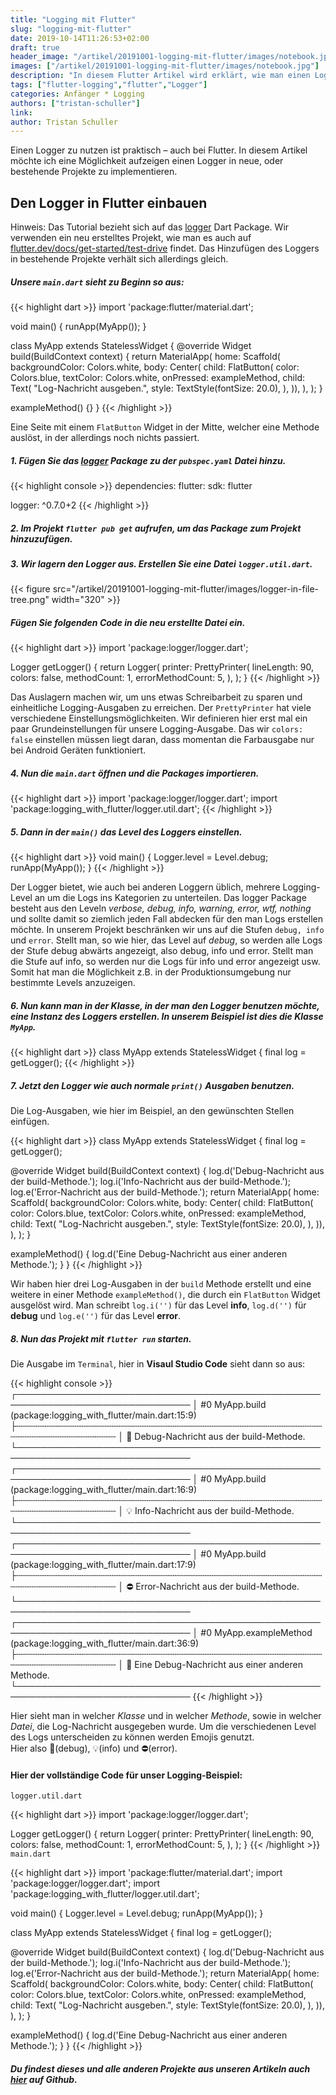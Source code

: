 ```yaml
---
title: "Logging mit Flutter"
slug: "logging-mit-flutter" 
date: 2019-10-14T11:26:53+02:00
draft: true
header_image: "/artikel/20191001-logging-mit-flutter/images/notebook.jpg"
images: ["/artikel/20191001-logging-mit-flutter/images/notebook.jpg"]
description: "In diesem Flutter Artikel wird erklärt, wie man einen Logger einbauen kann."
tags: ["flutter-logging","flutter","Logger"]
categories: Anfänger * Logging
authors: ["tristan-schuller"]
link: 
author: Tristan Schuller
---
```


Einen Logger zu nutzen ist praktisch – auch bei Flutter.
In diesem Artikel möchte ich eine Möglichkeit aufzeigen einen Logger in neue, oder bestehende Projekte zu implementieren. 

## Den Logger in Flutter einbauen

<div class="alert alert-info">Hinweis: Das Tutorial bezieht sich auf das <a href="https://pub.dev/packages/logger#-readme-tab-" target="_blank" rel="noopener">logger</a> Dart Package. Wir verwenden ein neu erstelltes Projekt, wie man es auch auf <a href="" target="_blank" rel="noopener">flutter.dev/docs/get-started/test-drive</a> findet. Das Hinzufügen des Loggers in bestehende Projekte verhält sich allerdings gleich.</div>

##### Unsere `main.dart` sieht zu Beginn so aus:

{{< highlight dart >}}
import 'package:flutter/material.dart';

void main() {
  runApp(MyApp());
}

class MyApp extends StatelessWidget {
  @override
  Widget build(BuildContext context) {
    return MaterialApp(
      home: Scaffold(
        backgroundColor: Colors.white,
        body: Center(
            child: FlatButton(
          color: Colors.blue,
          textColor: Colors.white,
          onPressed: exampleMethod,
          child: Text(
            "Log-Nachricht ausgeben.",
            style: TextStyle(fontSize: 20.0),
          ),
        )),
      ),
    );
  }

  exampleMethod() {}
}
{{< /highlight >}}

Eine Seite mit einem `FlatButton` Widget in der Mitte, welcher eine Methode auslöst, in der allerdings noch nichts passiert.

##### 1. Fügen Sie das <a href="https://pub.dev/packages/logger#-readme-tab-" target="_blank" rel="noopener">logger</a> Package zu der `pubspec.yaml` Datei hinzu.

{{< highlight console >}}
dependencies:
  flutter:
    sdk: flutter

  logger: ^0.7.0+2
{{< /highlight >}}

##### 2. Im Projekt `flutter pub get` aufrufen, um das Package zum Projekt hinzuzufügen.

##### 3. Wir lagern den Logger aus. Erstellen Sie eine Datei `logger.util.dart`.

{{< figure src="/artikel/20191001-logging-mit-flutter/images/logger-in-file-tree.png" width="320" >}}

##### Fügen Sie folgenden Code in die neu erstellte Datei ein.

{{< highlight dart >}}
import 'package:logger/logger.dart';

Logger getLogger() {
  return Logger(
    printer: PrettyPrinter(
      lineLength: 90,
      colors: false,
      methodCount: 1,
      errorMethodCount: 5,
    ),
  );
}
{{< /highlight >}}

Das Auslagern machen wir, um uns etwas Schreibarbeit zu sparen und einheitliche Logging-Ausgaben zu erreichen. Der `PrettyPrinter` hat viele verschiedene Einstellungsmöglichkeiten. Wir definieren hier erst mal ein paar Grundeinstellungen für unsere Logging-Ausgabe. Das wir `colors: false` einstellen müssen liegt daran, dass momentan die Farbausgabe nur bei Android Geräten funktioniert.

##### 4. Nun die `main.dart` öffnen und die Packages importieren.
{{< highlight dart >}}
import 'package:logger/logger.dart';
import 'package:logging_with_flutter/logger.util.dart';
{{< /highlight >}}

##### 5. Dann in der `main()` das Level des Loggers einstellen.
{{< highlight dart >}}
void main() {
  Logger.level = Level.debug;
  runApp(MyApp());
}
{{< /highlight >}}

Der Logger bietet, wie auch bei anderen Loggern üblich, mehrere Logging-Level an um die Logs ins Kategorien zu unterteilen. Das logger Package besteht aus den Leveln *verbose, debug, info, warning, error, wtf, nothing* und sollte damit so ziemlich jeden Fall abdecken für den man Logs erstellen möchte. In unserem Projekt beschränken wir uns auf die Stufen `debug, info` und `error`. Stellt man, so wie hier, das Level auf *debug*, so werden alle Logs der Stufe debug abwärts angezeigt, also debug, info und error. Stellt man die Stufe auf info, so werden nur die Logs für info und error angezeigt usw. Somit hat man die Möglichkeit z.B. in der Produktionsumgebung nur bestimmte Levels anzuzeigen.

##### 6. Nun kann man in der Klasse, in der man den Logger benutzen möchte, eine Instanz des Loggers erstellen. In unserem Beispiel ist dies die Klasse `MyApp`.
{{< highlight dart >}}
class MyApp extends StatelessWidget {
  final log = getLogger();
{{< /highlight >}}

##### 7. Jetzt den Logger wie auch normale `print()` Ausgaben benutzen.
Die Log-Ausgaben, wie hier im Beispiel, an den gewünschten Stellen einfügen.

{{< highlight dart >}}
class MyApp extends StatelessWidget {
  final log = getLogger();

  @override
  Widget build(BuildContext context) {
    log.d('Debug-Nachricht aus der build-Methode.');
    log.i('Info-Nachricht aus der build-Methode.');
    log.e('Error-Nachricht aus der build-Methode.');
    return MaterialApp(
      home: Scaffold(
        backgroundColor: Colors.white,
        body: Center(
            child: FlatButton(
          color: Colors.blue,
          textColor: Colors.white,
          onPressed: exampleMethod,
          child: Text(
            "Log-Nachricht ausgeben.",
            style: TextStyle(fontSize: 20.0),
          ),
        )),
      ),
    );
  }

  exampleMethod() {
    log.d('Eine Debug-Nachricht aus einer anderen Methode.');
  }
}
{{< /highlight >}}

Wir haben hier drei Log-Ausgaben in der `build` Methode erstellt und eine weitere in einer Methode `exampleMethod()`, die durch ein `FlatButton` Widget ausgelöst wird. Man schreibt `log.i('')` für das Level **info**, `log.d('')` für **debug** und `log.e('')` für das Level **error**. 


##### 8. Nun das Projekt mit `flutter run` starten.
Die Ausgabe im `Terminal`, hier in **Visaul Studio Code** sieht dann so aus:

{{< highlight console >}}
┌──────────────────────────────────────────────────────────────────────────────
│ #0   MyApp.build (package:logging_with_flutter/main.dart:15:9)
├┄┄┄┄┄┄┄┄┄┄┄┄┄┄┄┄┄┄┄┄┄┄┄┄┄┄┄┄┄┄┄┄┄┄┄┄┄┄┄┄┄┄┄┄┄┄┄┄┄┄┄┄┄┄┄┄┄┄┄┄┄┄┄┄┄┄┄┄┄┄┄┄┄┄┄┄┄┄
│ 🐛 Debug-Nachricht aus der build-Methode. 
└──────────────────────────────────────────────────────────────────────────────
┌──────────────────────────────────────────────────────────────────────────────
│ #0   MyApp.build (package:logging_with_flutter/main.dart:16:9)
├┄┄┄┄┄┄┄┄┄┄┄┄┄┄┄┄┄┄┄┄┄┄┄┄┄┄┄┄┄┄┄┄┄┄┄┄┄┄┄┄┄┄┄┄┄┄┄┄┄┄┄┄┄┄┄┄┄┄┄┄┄┄┄┄┄┄┄┄┄┄┄┄┄┄┄┄┄┄
│ 💡 Info-Nachricht aus der build-Methode.
└──────────────────────────────────────────────────────────────────────────────
┌──────────────────────────────────────────────────────────────────────────────
│ #0   MyApp.build (package:logging_with_flutter/main.dart:17:9)
├┄┄┄┄┄┄┄┄┄┄┄┄┄┄┄┄┄┄┄┄┄┄┄┄┄┄┄┄┄┄┄┄┄┄┄┄┄┄┄┄┄┄┄┄┄┄┄┄┄┄┄┄┄┄┄┄┄┄┄┄┄┄┄┄┄┄┄┄┄┄┄┄┄┄┄┄┄┄
│ ⛔ Error-Nachricht aus der build-Methode.
└──────────────────────────────────────────────────────────────────────────────
┌──────────────────────────────────────────────────────────────────────────────
│ #0   MyApp.exampleMethod (package:logging_with_flutter/main.dart:36:9)
├┄┄┄┄┄┄┄┄┄┄┄┄┄┄┄┄┄┄┄┄┄┄┄┄┄┄┄┄┄┄┄┄┄┄┄┄┄┄┄┄┄┄┄┄┄┄┄┄┄┄┄┄┄┄┄┄┄┄┄┄┄┄┄┄┄┄┄┄┄┄┄┄┄┄┄┄┄┄
│ 🐛 Eine Debug-Nachricht aus einer anderen Methode.
└──────────────────────────────────────────────────────────────────────────────
{{< /highlight >}}

Hier sieht man in welcher *Klasse* und in welcher *Methode*, sowie in welcher *Datei*, die Log-Nachricht ausgegeben wurde. Um die verschiedenen Level des Logs unterscheiden zu können werden Emojis genutzt.<br/> Hier also 🐛(debug), 💡(info) und ⛔(error).


#### Hier der vollständige Code für unser Logging-Beispiel:

`logger.util.dart`

{{< highlight dart >}}
import 'package:logger/logger.dart';

Logger getLogger() {
  return Logger(
    printer: PrettyPrinter(
      lineLength: 90,
      colors: false,
      methodCount: 1,
      errorMethodCount: 5,
    ),
  );
}
{{< /highlight >}}
<br/>
`main.dart`

{{< highlight dart >}}
import 'package:flutter/material.dart';
import 'package:logger/logger.dart';
import 'package:logging_with_flutter/logger.util.dart';

void main() {
  Logger.level = Level.debug;
  runApp(MyApp());
}

class MyApp extends StatelessWidget {
  final log = getLogger();

  @override
  Widget build(BuildContext context) {
    log.d('Debug-Nachricht aus der build-Methode.');
    log.i('Info-Nachricht aus der build-Methode.');
    log.e('Error-Nachricht aus der build-Methode.');
    return MaterialApp(
      home: Scaffold(
        backgroundColor: Colors.white,
        body: Center(
            child: FlatButton(
          color: Colors.blue,
          textColor: Colors.white,
          onPressed: exampleMethod,
          child: Text(
            "Log-Nachricht ausgeben.",
            style: TextStyle(fontSize: 20.0),
          ),
        )),
      ),
    );
  }

  exampleMethod() {
    log.d('Eine Debug-Nachricht aus einer anderen Methode.');
  }
}
{{< /highlight >}}

##### Du findest dieses und alle anderen Projekte aus unseren Artikeln auch <a href="https://github.com/coodoo-io/flutter-samples" target="_blank" rel="noopener">hier</a> auf Github.